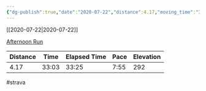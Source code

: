 ```yaml
---
{"dg-publish":true,"date":"2020-07-22","distance":4.17,"moving_time":"33:03","elapsed_time":"33:25","pace":"7:55","total_elevation_gain":292,"url":"https://www.strava.com/activities/3803043384","permalink":"/01-personal/strava/2020-07-22-afternoon-run/","dgPassFrontmatter":true}
---
```



[[2020-07-22\|2020-07-22]]

[Afternoon Run](https://www.strava.com/activities/3803043384)

| Distance | Time  | Elapsed Time | Pace | Elevation |
| -------- | ----- | ------------ | ---- | --------- |
| 4.17     | 33:03 | 33:25        | 7:55 | 292       |




#strava

